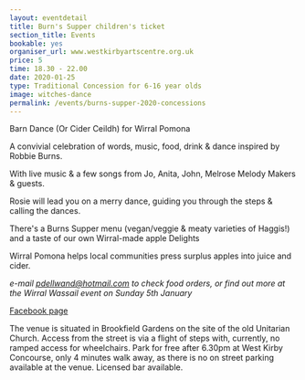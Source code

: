 ```yaml
---
layout: eventdetail
title: Burn's Supper children's ticket
section_title: Events
bookable: yes
organiser_url: www.westkirbyartscentre.org.uk
price: 5
time: 18.30 - 22.00
date: 2020-01-25
type: Traditional Concession for 6-16 year olds
image: witches-dance
permalink: /events/burns-supper-2020-concessions
---
```


Barn Dance (Or Cider Ceildh) for Wirral Pomona

A convivial celebration of words, music, food, drink & dance inspired by Robbie Burns.

With live music & a few songs from Jo, Anita, John, Melrose Melody Makers & guests.

Rosie will lead you on a merry dance, guiding you through the steps & calling the dances.

There's a Burns Supper menu (vegan/veggie & meaty varieties of Haggis!) and a taste of our
own Wirral-made apple Delights

Wirral Pomona helps local communities press surplus apples into juice and cider.                                                                                        

*e-mail pdellwand@hotmail.com to check food orders, or find out more at the Wirral Wassail event on Sunday 5th January*

[Facebook page](https://www.facebook.com/events/561239154731167/)

The venue is situated in Brookfield Gardens on the site of the old Unitarian Church. Access from the street is via a flight of steps with, currently, no ramped access for wheelchairs. Park for free after 6.30pm at West Kirby Concourse, only 4 minutes walk away, as there is no on street parking available at the venue. Licensed bar available.
